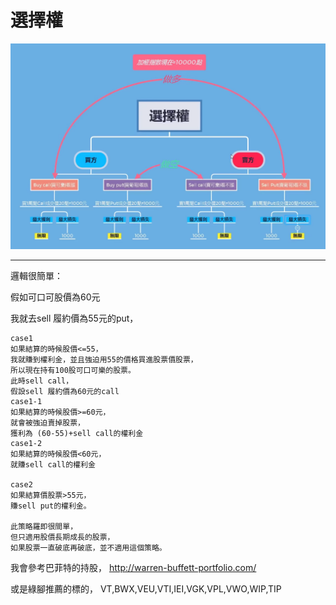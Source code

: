 # 選擇權

![](images/option.png)


---


邏輯很簡單： 

假如可口可股價為60元 

我就去sell 履約價為55元的put， 

```
case1 
如果結算的時候股價<=55， 
我就賺到權利金，並且強迫用55的價格買進股票價股票， 
所以現在持有100股可口可樂的股票。 
此時sell call， 
假設sell 履約價為60元的call 
case1-1 
如果結算的時候股價>=60元， 
就會被強迫賣掉股票， 
獲利為 (60-55)+sell call的權利金 
case1-2 
如果結算的時候股價<60元， 
就賺sell call的權利金 

case2 
如果結算價股票>55元， 
賺sell put的權利金。 

此策略羅即很間單， 
但只適用股價長期成長的股票， 
如果股票一直破底再破底，並不適用這個策略。 
```


我會參考巴菲特的持股， 
http://warren-buffett-portfolio.com/ 

或是綠腳推薦的標的， 
VT,BWX,VEU,VTI,IEI,VGK,VPL,VWO,WIP,TIP